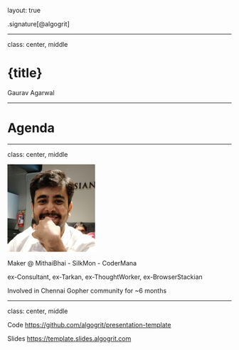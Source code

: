 layout: true

.signature[@algogrit]

---

class: center, middle

# {title}

Gaurav Agarwal

---

# Agenda

---

class: center, middle

![Me](assets/images/me.png)

Maker @ MithaiBhai - SilkMon - CoderMana

ex-Consultant, ex-Tarkan, ex-ThoughtWorker, ex-BrowserStackian

Involved in Chennai Gopher community for ~6 months

---

class: center, middle

Code
https://github.com/algogrit/presentation-template

Slides
https://template.slides.algogrit.com
